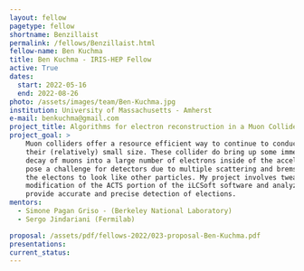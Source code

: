 ```yaml
---
layout: fellow
pagetype: fellow
shortname: Benzillaist
permalink: /fellows/Benzillaist.html
fellow-name: Ben Kuchma
title: Ben Kuchma - IRIS-HEP Fellow
active: True
dates:
  start: 2022-05-16
  end: 2022-08-26
photo: /assets/images/team/Ben-Kuchma.jpg
institution: University of Massachusetts - Amherst
e-mail: benkuchma@gmail.com
project_title: Algorithms for electron reconstruction in a Muon Collider
project_goal: >
    Muon colliders offer a resource efficient way to continue to conduct experiments science due to
    their (relatively) small size. These collider do bring up some immediate concerns such as the
    decay of muons into a large number of electrons inside of the accelerator loop. These electrons
    pose a challenge for detectors due to multiple scattering and bremsstrahlung effects which cause
    the electons to look like other particles. My project involves tweaking of input variables and
    modification of the ACTS portion of the iLCSoft software and analyzing the output in order to
    provide accurate and precise detection of elections.
mentors:
  - Simone Pagan Griso - (Berkeley National Laboratory)
  - Sergo Jindariani (Fermilab)

proposal: /assets/pdf/fellows-2022/023-proposal-Ben-Kuchma.pdf
presentations:
current_status:
---
```

